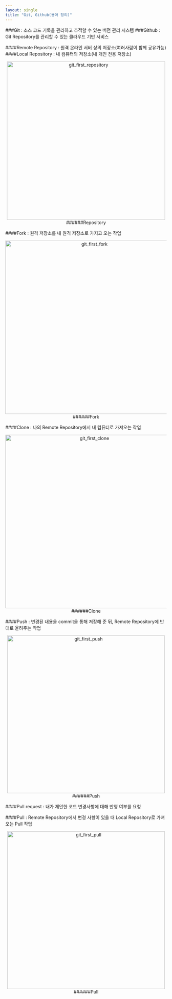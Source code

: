 ```yaml
---
layout: single
title: "Git, Github(용어 정리)"
---
```



###Git : 소스 코드 기록을 관리하고 추적할 수 있는 버전 관리 시스템
###Github : Git Repository를 관리할 수 있는 클라우드 기반 서비스


####Remote Repository : 원격 온라인 서버 상의 저장소(여러사람이 함께 공유가능)
####Local Repository : 내 컴퓨터의 저장소(내 개인 전용 저장소)
<center>
<img width="494" alt="git_first_repository" src="https://user-images.githubusercontent.com/72719325/178719094-d57e0390-c2a2-47b3-9b4b-2b1c5e72dd73.png"><br>
######Repository
</center>

####Fork : 원격 저장소를 내 원격 저장소로 가지고 오는 작업
<center>
<img width="541" alt="git_first_fork" src="https://user-images.githubusercontent.com/72719325/178719066-412aaffc-75fa-466d-aa79-cbb3674f3820.png"><br>
######Fork
</center>

####Clone : 나의 Remote Repository에서 내 컴퓨터로 가져오는 작업
<center>
<img width="541" alt="git_first_clone" src="https://user-images.githubusercontent.com/72719325/178718660-780ac7d1-d112-476c-a130-9c12eed8026e.png"><br>
######Clone
</center>

####Push : 변경된 내용을 commit을 통해 저장해 준 뒤, Remote Repository에 반대로 올려주는 작업
<center>
<img width="492" alt="git_first_push" src="https://user-images.githubusercontent.com/72719325/178719089-e31ecccd-e32e-45dc-a9e9-a9647cebaf92.png"><br>
######Push
</center>

####Pull request : 내가 제안한 코드 변경사항에 대해 반영 여부를 요청

####Pull : Remote Repository에서 변경 사항이 있을 때 Local Repository로 가져오는 Pull 작업
<center>
<img width="492" alt="git_first_pull" src="https://user-images.githubusercontent.com/72719325/178719083-888a5b0a-b3a5-4d8b-97c5-6e784831057b.png"><br>
######Pull
</center>


